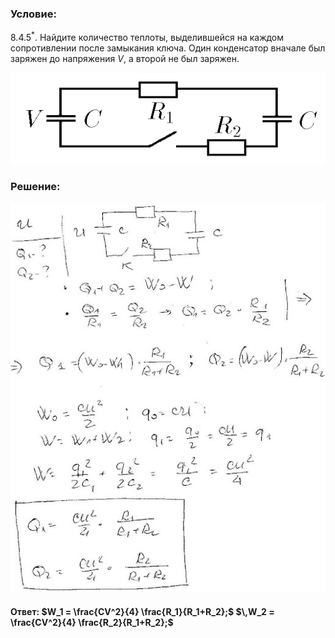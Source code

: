 ###  Условие:

$8.4.5^*.$ Найдите количество теплоты, выделившейся на каждом сопротивлении после замыкания ключа. Один конденсатор вначале был заряжен до напряжения $V$, а второй не был заряжен.

![К задаче $8.4.5$|561x163, 50%](../../img/8.4.5/8.4.5.png)

###  Решение:

![|518x640, 67%](../../img/8.4.5/1.jpg)

#### Ответ: $W_1 = \frac{CV^2}{4} \frac{R_1}{R_1+R_2};$ $\,W_2 = \frac{CV^2}{4} \frac{R_2}{R_1+R_2};$